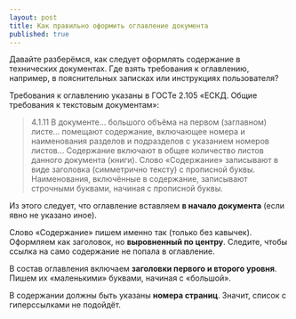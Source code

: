 ```yaml
---
layout: post
title: Как правильно оформить оглавление документа
published: true
---
```


Давайте разберёмся, как следует оформлять содержание в технических документах. Где взять требования к оглавлению, например, в пояснительных записках или инструкциях пользователя?

Требования к оглавлению указаны в ГОСТе 2.105 «ЕСКД. Общие требования к текстовым документам»:

> 4.1.11 В документе… большого объёма на первом (заглавном) листе… помещают содержание, включающее номера и наименования разделов и подразделов с указанием номеров листов… Содержание включают в общее количество листов данного документа (книги). Слово «Содержание» записывают в виде заголовка (симметрично тексту) с прописной буквы. Наименования, включённые в содержание, записывают строчными буквами, начиная с прописной буквы.

Из этого следует, что оглавление вставляем **в начало документа** (если явно не указано иное).

Слово «Содержание» пишем именно так (только без кавычек). Оформляем как заголовок, но **выровненный по центру**. Следите, чтобы ссылка на само содержание не попала в оглавление.

В состав оглавления включаем **заголовки первого и второго уровня**. Пишем их «маленькими» буквами, начиная с «большой».

В содержании должны быть указаны **номера страниц**. Значит, список с гиперссылками не подойдёт.
